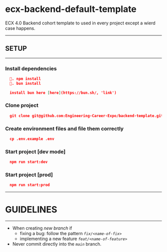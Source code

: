 # ecx-backend-default-template
ECX 4.0 Backend cohort template to used in every project except 
a wierd case happens.

****
## SETUP
****
### Install dependencies
```json
  🍕. npm install  
  🦄. bun install 
  
  install bun here [here](https://bun.sh/, 'link')
```

### Clone project

```json
  git clone git@github.com:Engineering-Career-Expo/backend-template.git
```

### Create environment files and file them correctly
```json
  cp .env.example .env
```

### Start project [dev mode]
```json
  npm run start:dev
```

### Start project [prod]
```json
  npm run start:prod
```

**** 
# GUIDELINES
****
* When creating *new branch* if
  - fixing a bug: follow the pattern *`fix/<name-of-fix>`*
  - implementing a new feature *`feat/<name-of-feature>`*
* Never commit directly into the *`main`* branch.

